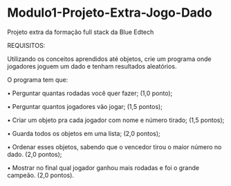 # Modulo1-Projeto-Extra-Jogo-Dado
Projeto extra da formação full stack da Blue Edtech


REQUISITOS:

Utilizando os conceitos aprendidos até objetos, crie um programa onde jogadores joguem um dado e tenham resultados aleatórios.


O programa tem que:

• Perguntar quantas rodadas você quer fazer; (1,0 ponto);

• Perguntar quantos jogadores vão jogar; (1,5 pontos);

• Criar um objeto pra cada jogador com nome e número tirado; (1,5 pontos);

• Guarda todos os objetos em uma lista; (2,0 pontos);

• Ordenar esses objetos, sabendo que o vencedor tirou o maior número
no dado. (2,0 pontos);

• Mostrar no final qual jogador ganhou mais rodadas e foi o grande
campeão. (2,0 pontos).
